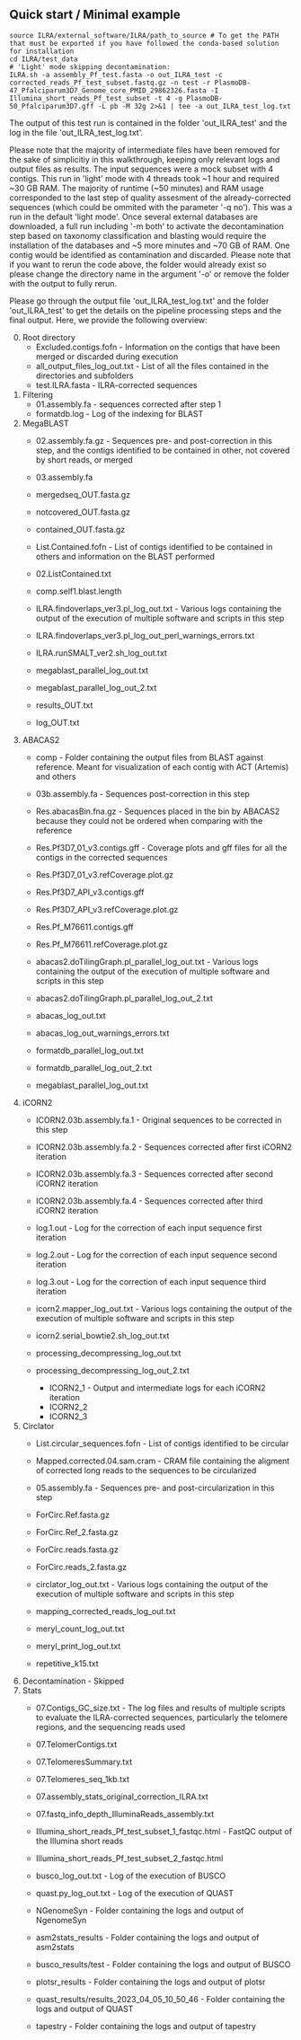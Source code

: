 ## Quick start / Minimal example
```
source ILRA/external_software/ILRA/path_to_source # To get the PATH that must be exported if you have followed the conda-based solution for installation
cd ILRA/test_data
# 'Light' mode skipping decontamination:
ILRA.sh -a assembly_Pf_test.fasta -o out_ILRA_test -c corrected_reads_Pf_test_subset.fastq.gz -n test -r PlasmoDB-47_Pfalciparum3D7_Genome_core_PMID_29862326.fasta -I Illumina_short_reads_Pf_test_subset -t 4 -g PlasmoDB-50_Pfalciparum3D7.gff -L pb -M 32g 2>&1 | tee -a out_ILRA_test_log.txt
```

The output of this test run is contained in the folder 'out_ILRA_test' and the log in the file 'out_ILRA_test_log.txt'. 


Please note that the majority of intermediate files have been removed for the sake of simplicitiy in this walkthrough, keeping only relevant logs and output files as results. The input sequences were a mock subset with 4 contigs. This run in 'light' mode with 4 threads took ~1 hour and required ~30 GB RAM. The majority of runtime (~50 minutes) and RAM usage corresponded to the last step of quality assesment of the already-corrected sequences (which could be ommited with the parameter '-q no').
This was a run in the default 'light mode'. Once several external databases are downloaded, a full run including '-m both' to activate the decontamination step based on taxonomy classification and blasting would require the installation of the databases and ~5 more minutes and ~70 GB of RAM. One contig would be identified as contamination and discarded. Please note that if you want to rerun the code above, the folder would already exist so please change the directory name in the argument '-o' or remove the folder with the output to fully rerun.

Please go through the output file 'out_ILRA_test_log.txt' and the folder 'out_ILRA_test' to get the details on the pipeline processing steps and the final output. Here, we provide the following overview:

0. Root directory
   - Excluded.contigs.fofn - Information on the contigs that have been merged or discarded during execution
   - all_output_files_log_out.txt - List of all the files contained in the directories and subfolders
   - test.ILRA.fasta - ILRA-corrected sequences
1. Filtering
   - 01.assembly.fa - sequences corrected after step 1
   - formatdb.log - Log of the indexing for BLAST
2. MegaBLAST
   - 02.assembly.fa.gz - Sequences pre- and post-correction in this step, and the contigs identified to be contained in other, not covered by short reads, or merged
   - 03.assembly.fa
   - mergedseq_OUT.fasta.gz
   - notcovered_OUT.fasta.gz
   - contained_OUT.fasta.gz
   
   - List.Contained.fofn - List of contigs identified to be contained in others and information on the BLAST performed
   - 02.ListContained.txt
   - comp.self1.blast.length
   
   - ILRA.findoverlaps_ver3.pl_log_out.txt - Various logs containing the output of the execution of multiple software and scripts in this step
   - ILRA.findoverlaps_ver3.pl_log_out_perl_warnings_errors.txt
   - ILRA.runSMALT_ver2.sh_log_out.txt
   - megablast_parallel_log_out.txt
   - megablast_parallel_log_out_2.txt
   - results_OUT.txt
   - log_OUT.txt
3. ABACAS2
   - comp - Folder containing the output files from BLAST against reference. Meant for visualization of each contig with ACT (Artemis) and others
   - 03b.assembly.fa - Sequences post-correction in this step
   - Res.abacasBin.fna.gz - Sequences placed in the bin by ABACAS2 because they could not be ordered when comparing with the reference
   - Res.Pf3D7_01_v3.contigs.gff - Coverage plots and gff files for all the contigs in the corrected sequences
   - Res.Pf3D7_01_v3.refCoverage.plot.gz
   - Res.Pf3D7_API_v3.contigs.gff
   - Res.Pf3D7_API_v3.refCoverage.plot.gz
   - Res.Pf_M76611.contigs.gff
   - Res.Pf_M76611.refCoverage.plot.gz
   
   - abacas2.doTilingGraph.pl_parallel_log_out.txt - Various logs containing the output of the execution of multiple software and scripts in this step
   - abacas2.doTilingGraph.pl_parallel_log_out_2.txt
   - abacas_log_out.txt
   - abacas_log_out_warnings_errors.txt
   - formatdb_parallel_log_out.txt
   - formatdb_parallel_log_out_2.txt
   - megablast_parallel_log_out.txt
4. iCORN2
   - ICORN2.03b.assembly.fa.1 - Original sequences to be corrected in this step
   - ICORN2.03b.assembly.fa.2 - Sequences corrected after first iCORN2 iteration
   - ICORN2.03b.assembly.fa.3 - Sequences corrected after second iCORN2 iteration
   - ICORN2.03b.assembly.fa.4 - Sequences corrected after third iCORN2 iteration

   - log.1.out - Log for the correction of each input sequence first iteration
   - log.2.out - Log for the correction of each input sequence second iteration
   - log.3.out - Log for the correction of each input sequence third iteration

   - icorn2.mapper_log_out.txt - Various logs containing the output of the execution of multiple software and scripts in this step
   - icorn2.serial_bowtie2.sh_log_out.txt
   - processing_decompressing_log_out.txt
   - processing_decompressing_log_out_2.txt
     
     - ICORN2_1 - Output and intermediate logs for each iCORN2 iteration
     - ICORN2_2
     - ICORN2_3
5. Circlator
   - List.circular_sequences.fofn - List of contigs identified to be circular
   - Mapped.corrected.04.sam.cram - CRAM file containing the aligment of corrected long reads to the sequences to be circularized
   - 05.assembly.fa - Sequences pre- and post-circularization in this step
   - ForCirc.Ref.fasta.gz
   - ForCirc.Ref_2.fasta.gz
   - ForCirc.reads.fasta.gz
   - ForCirc.reads_2.fasta.gz

   - circlator_log_out.txt - Various logs containing the output of the execution of multiple software and scripts in this step
   - mapping_corrected_reads_log_out.txt
   - meryl_count_log_out.txt
   - meryl_print_log_out.txt
   - repetitive_k15.txt
6. Decontamination - Skipped
7. Stats
   - 07.Contigs_GC_size.txt - The log files and results of multiple scripts to evaluate the ILRA-corrected sequences, particularly the telomere regions, and the sequencing reads used
   - 07.TelomerContigs.txt
   - 07.TelomeresSummary.txt
   - 07.Telomeres_seq_1kb.txt
   - 07.assembly_stats_original_correction_ILRA.txt
   - 07.fastq_info_depth_IlluminaReads_assembly.txt

   - Illumina_short_reads_Pf_test_subset_1_fastqc.html - FastQC output of the Illumina short reads
   - Illumina_short_reads_Pf_test_subset_2_fastqc.html

   - busco_log_out.txt - Log of the execution of BUSCO
   - quast.py_log_out.txt - Log of the execution of QUAST
   - NGenomeSyn - Folder containing the logs and output of NgenomeSyn
   - asm2stats_results - Folder containing the logs and output of asm2stats
   - busco_results/test - Folder containing the logs and output of BUSCO
   - plotsr_results - Folder containing the logs and output of plotsr
   - quast_results/results_2023_04_05_10_50_46 - Folder containing the logs and output of QUAST
   - tapestry - Folder containing the logs and output of tapestry
